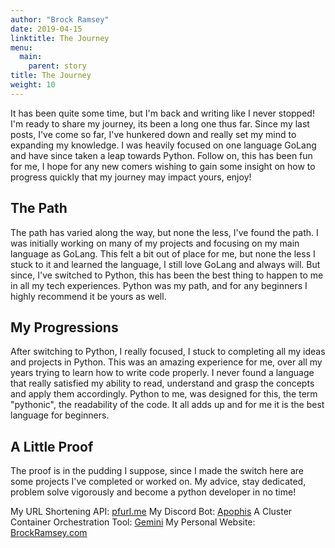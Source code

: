 ```yaml
---
author: "Brock Ramsey"
date: 2019-04-15
linktitle: The Journey
menu:
  main:
    parent: story
title: The Journey
weight: 10
---
```

It has been quite some time, but I'm back and writing like I never stopped! I'm ready to share my journey, its been a long one thus far. Since my last posts, I've come so far, I've hunkered down and really set my mind to expanding my knowledge. I was heavily focused on one language GoLang and have since taken a leap towards Python. Follow on, this has been fun for me, I hope for any new comers wishing to gain some insight on how to progress quickly that my journey may impact yours, enjoy!

## The Path
The path has varied along the way, but none the less, I've found the path. I was initially working on many of my projects and focusing on my main language as GoLang. This felt a bit out of place for me, but none the less I stuck to it and learned the language, I still love GoLang and always will. But since, I've switched to Python, this has been the best thing to happen to me in all my tech experiences. Python was my path, and for any beginners I highly recommend it be yours as well.

## My Progressions
After switching to Python, I really focused, I stuck to completing all my ideas and projects in Python. This was an amazing experience for me, over all my years trying to learn how to write code properly. I never found a language that really satisfied my ability to read, understand and grasp the concepts and apply them accordingly. Python to me, was designed for this, the term "pythonic", the readability of the code. It all adds up and for me it is the best language for beginners.

## A Little Proof
The proof is in the pudding I suppose, since I made the switch here are some projects I've completed or worked on. My advice, stay dedicated, problem solve vigorously and become a python developer in no time!

My URL Shortening API: [pfurl.me](http://pfurl.me)
My Discord Bot: [Apophis](https://github.com/packetfire/apophis)
A Cluster Container Orchestration Tool: [Gemini](https://github.com/packetfire/gemini)
My Personal Website: [BrockRamsey.com](http://brockramsey.com)
